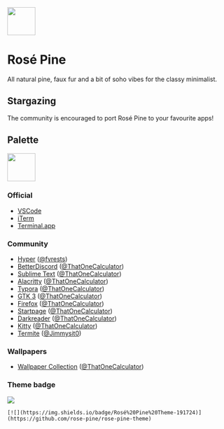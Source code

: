 <img src="https://github.com/rose-pine/rose-pine-theme/blob/master/assets/icon.png" width="64" />

# Rosé Pine

All natural pine, faux fur and a bit of soho vibes for the classy minimalist.

## Stargazing

The community is encouraged to port Rosé Pine to your favourite apps!

## Palette

<img src="https://media.discordapp.net/attachments/608697372054126594/775870937899597884/palette.png" width="64" />

### Official

- [VSCode](https://github.com/rose-pine/vscode)
- [iTerm](https://github.com/rose-pine/iterm)
- [Terminal.app](https://github.com/rose-pine/terminal.app)

### Community

- [Hyper](https://github.com/rose-pine/hyper) ([@fvrests](https://github.com/fvrests))
- [BetterDiscord](https://github.com/rose-pine/BetterDiscord) ([@ThatOneCalculator](https://github.com/ThatOneCalculator))
- [Sublime Text](https://github.com/rose-pine/sublime-text) ([@ThatOneCalculator](https://github.com/ThatOneCalculator))
- [Alacritty](https://github.com/rose-pine/alacritty) ([@ThatOneCalculator](https://github.com/ThatOneCalculator))
- [Typora](https://github.com/rose-pine/typora) ([@ThatOneCalculator](https://github.com/ThatOneCalculator))
- [GTK 3](https://github.com/rose-pine/gtk3) ([@ThatOneCalculator](https://github.com/ThatOneCalculator))
- [Firefox](https://github.com/rose-pine/firefox) ([@ThatOneCalculator](https://github.com/ThatOneCalculator))
- [Startpage](https://github.com/rose-pine/startpage) ([@ThatOneCalculator](https://github.com/ThatOneCalculator))
- [Darkreader](https://github.com/rose-pine/darkreader) ([@ThatOneCalculator](https://github.com/ThatOneCalculator))
- [Kitty](https://github.com/rose-pine/kitty) ([@ThatOneCalculator](https://github.com/ThatOneCalculator))
- [Termite](https://github.com/rose-pine/termite) ([@Jimmysit0](https://github.com/Jimmysit0))

### Wallpapers

- [Wallpaper Collection](https://github.com/rose-pine/wallpaper-collection) ([@ThatOneCalculator](https://github.com/ThatOneCalculator))


### Theme badge

[![](https://img.shields.io/badge/Rosé%20Pine%20Theme-191724)](https://github.com/rose-pine/rose-pine-theme)

`[![](https://img.shields.io/badge/Rosé%20Pine%20Theme-191724)](https://github.com/rose-pine/rose-pine-theme)`
